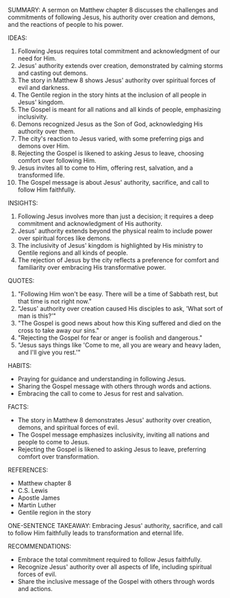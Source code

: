 SUMMARY:
A sermon on Matthew chapter 8 discusses the challenges and commitments of following Jesus, his authority over creation and demons, and the reactions of people to his power.

IDEAS:
1. Following Jesus requires total commitment and acknowledgment of our need for Him.
2. Jesus' authority extends over creation, demonstrated by calming storms and casting out demons.
3. The story in Matthew 8 shows Jesus' authority over spiritual forces of evil and darkness.
4. The Gentile region in the story hints at the inclusion of all people in Jesus' kingdom.
5. The Gospel is meant for all nations and all kinds of people, emphasizing inclusivity.
6. Demons recognized Jesus as the Son of God, acknowledging His authority over them.
7. The city's reaction to Jesus varied, with some preferring pigs and demons over Him.
8. Rejecting the Gospel is likened to asking Jesus to leave, choosing comfort over following Him.
9. Jesus invites all to come to Him, offering rest, salvation, and a transformed life.
10. The Gospel message is about Jesus' authority, sacrifice, and call to follow Him faithfully.

INSIGHTS:
1. Following Jesus involves more than just a decision; it requires a deep commitment and acknowledgment of His authority.
2. Jesus' authority extends beyond the physical realm to include power over spiritual forces like demons.
3. The inclusivity of Jesus' kingdom is highlighted by His ministry to Gentile regions and all kinds of people.
4. The rejection of Jesus by the city reflects a preference for comfort and familiarity over embracing His transformative power.

QUOTES:
1. "Following Him won't be easy. There will be a time of Sabbath rest, but that time is not right now."
2. "Jesus' authority over creation caused His disciples to ask, 'What sort of man is this?'"
3. "The Gospel is good news about how this King suffered and died on the cross to take away our sins."
4. "Rejecting the Gospel for fear or anger is foolish and dangerous."
5. "Jesus says things like 'Come to me, all you are weary and heavy laden, and I'll give you rest.'"

HABITS:
- Praying for guidance and understanding in following Jesus.
- Sharing the Gospel message with others through words and actions.
- Embracing the call to come to Jesus for rest and salvation.

FACTS:
- The story in Matthew 8 demonstrates Jesus' authority over creation, demons, and spiritual forces of evil.
- The Gospel message emphasizes inclusivity, inviting all nations and people to come to Jesus.
- Rejecting the Gospel is likened to asking Jesus to leave, preferring comfort over transformation.

REFERENCES:
- Matthew chapter 8
- C.S. Lewis
- Apostle James
- Martin Luther
- Gentile region in the story

ONE-SENTENCE TAKEAWAY:
Embracing Jesus' authority, sacrifice, and call to follow Him faithfully leads to transformation and eternal life.

RECOMMENDATIONS:
- Embrace the total commitment required to follow Jesus faithfully.
- Recognize Jesus' authority over all aspects of life, including spiritual forces of evil.
- Share the inclusive message of the Gospel with others through words and actions.